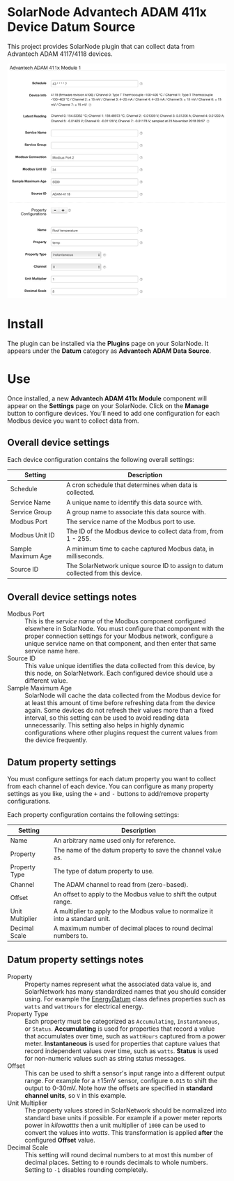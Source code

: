 # SolarNode Advantech ADAM 411x Device Datum Source

This project provides SolarNode plugin that can collect data from Advantech ADAM 4117/4118 devices.

![settings](docs/solarnode-adam411x-device-settings.png)

# Install

The plugin can be installed via the **Plugins** page on your SolarNode. It
appears under the **Datum** category as **Advantech ADAM Data Source**.

# Use

Once installed, a new **Advantech ADAM 411x Module** component will appear on the
**Settings** page on your SolarNode. Click on the **Manage** button to configure
devices. You'll need to add one configuration for each Modbus device you want to
collect data from.

## Overall device settings

Each device configuration contains the following overall settings:

| Setting            | Description                                                                      |
|--------------------|----------------------------------------------------------------------------------|
| Schedule           | A cron schedule that determines when data is collected.                          |
| Service Name       | A unique name to identify this data source with.                                 |
| Service Group      | A group name to associate this data source with.                                 |
| Modbus Port        | The service name of the Modbus port to use.                                      |
| Modbus Unit ID     | The ID of the Modbus device to collect data from, from 1 - 255.                  |
| Sample Maximum Age | A minimum time to cache captured Modbus data, in milliseconds.                   |
| Source ID          | The SolarNetwork unique source ID to assign to datum collected from this device. |

## Overall device settings notes

<dl>
	<dt>Modbus Port</dt>
	<dd>This is the <i>service name</i> of the Modbus component configured elsewhere
	in SolarNode. You must configure that component with the proper connection settings
	for your Modbus network, configure a unique service name on that component, and then
	enter that same service name here.</dd>
	<dt>Source ID</dt>
	<dd>This value unique identifies the data collected from this device, by this node,
	 on SolarNetwork. Each configured device should use a different value.</dd>
	<dt>Sample Maximum Age</dt>
	<dd>SolarNode will cache the data collected from the Modbus device for at least
	this amount of time before refreshing data from the device again. Some devices
	do not refresh their values more than a fixed interval, so this setting can be
	used to avoid reading data unnecessarily. This setting also helps in highly
	dynamic configurations where other plugins request the current values from
	the device frequently.</dd>
</dl>

## Datum property settings

You must configure settings for each datum property you want to collect from each channel of each device.
You can configure as many property settings as you like, using the <kbd>+</kbd> and <kbd>-</kbd>
buttons to add/remove property configurations.

Each property configuration contains the following settings:

| Setting         | Description                                                                     |
|-----------------|---------------------------------------------------------------------------------|
| Name            | An arbitrary name used only for reference.                                      |
| Property        | The name of the datum property to save the channel value as.                    |
| Property Type   | The type of datum property to use.                                              |
| Channel         | The ADAM channel to read from (zero-based).                                     |
| Offset          | An offset to apply to the Modbus value to shift the output range.               |
| Unit Multiplier | A multiplier to apply to the Modbus value to normalize it into a standard unit. |
| Decimal Scale   | A maximum number of decimal places to round decimal numbers to.                 |

## Datum property settings notes

<dl>
	<dt>Property</dt>
	<dd>Property names represent what the associated data value is, and SolarNetwork
	has many standardized names that you should consider using. For example the
	<a href="https://github.com/SolarNetwork/solarnetwork-node/blob/master/net.solarnetwork.node/src/net/solarnetwork/node/domain/EnergyDatum.java">EnergyDatum</a>
	class defines properties such as <code>watts</code> and <code>wattHours</code>
	for electrical energy.</dd>
	<dt>Property Type</dt>
	<dd>Each property must be categorized as <code>Accumulating</code>, <code>Instantaneous</code>,
	or <code>Status</code>. <b>Accumulating</b> is used for properties that record
	a value that accumulates over time, such as <code>wattHours</code> captured from
	a power meter. <b>Instantaneous</b> is used for properties that capture values
	that record independent values over time, such as <code>watts</code>. <b>Status</b>
	is used for non-numeric values such as string status messages.</dd>
	<dt>Offset</dt>
	<dd>This can be used to shift a sensor's input range into a different output range. For example
	for a ±15mV sensor, configure <code>0.015</code> to shift the output to 0-30mV. Note how the
	offsets are specified in <b>standard channel units</b>, so <code>V</code> in this example.</dd>
	<dt>Unit Multiplier</dt>
	<dd>The property values stored in SolarNetwork should be normalized into standard
	base units if possible. For example if a power meter reports power in <i>kilowattts</i>
	then a unit multiplier of <code>1000</code> can be used to convert the values into
	<i>watts</i>. This transformation is applied <b>after</b> the configured <b>Offset</b> value.</dd>
	<dt>Decimal Scale</dt>
	<dd>This setting will round decimal numbers to at most this number of decimal places. Setting
	to <code>0</code> rounds decimals to whole numbers. Setting to <code>-1</code> disables
	rounding completely.</dd>
</dl>
